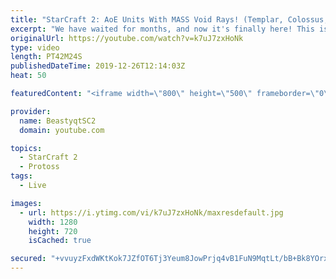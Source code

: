 ```yaml
---
title: "StarCraft 2: AoE Units With MASS Void Rays! (Templar, Colossus, Disruptors!)"
excerpt: "We have waited for months, and now it's finally here! This is the VOID RAYS to GRANDMASTER series! With the new balance changes to speedy Void Rays in the latest patch, we can now begin the series right! At this point in the series, we are introducing AOE units into the composition to make the games"
originalUrl: https://youtube.com/watch?v=k7uJ7zxHoNk
type: video
length: PT42M24S
publishedDateTime: 2019-12-26T12:14:03Z
heat: 50

featuredContent: "<iframe width=\"800\" height=\"500\" frameborder=\"0\" src=\"https://www.youtube.com/embed/k7uJ7zxHoNk\" allow=\"accelerometer; autoplay; encrypted-media; gyroscope; picture-in-picture\" allowfullscreen></iframe>"

provider:
  name: BeastyqtSC2
  domain: youtube.com

topics:
  - StarCraft 2
  - Protoss
tags:
  - Live

images:
  - url: https://i.ytimg.com/vi/k7uJ7zxHoNk/maxresdefault.jpg
    width: 1280
    height: 720
    isCached: true

secured: "+vvuyzFxdWKtKok7JZfOT6Tj3Yeum8JowPrjq4vB1FuN9MqtLt/bB+Bk8YOrxhUZ5daE5oE8AIKIW8ljilsFSOl6D122g4UXmaRTnL75PAHzRezKpFqSzrpSn8QrJFNUUsQB/KiRQo9DXkNpPig2I4Ryj0sH3AW4PdFvpk6bTmEZbJ2Qhp3Abuh5KElUv9MsPFczDgRVZo9Kc7plxYiw99MCbc2QhF5GQ/RMIlS7tVXmFjgHT4q3ux18YEdrZeazaR/R6mDGMKoK4RCoabnC/heOdMnLb32CrbUnm44G5qrV1hAT3SeqUe+vTgtQ8lnOBgewRYDJ3OxVIYilZRY32Du5WtmbqR+Zxx0jwELFt7IyEt6VlCXUe+ehu2LSHbVdNAV5ua+F3RFwbEQs/MCDY1De9QAcCG7sKr0JLDCEzOA=;m35C0hgA/LiS3M/EnEop0w=="
---
```


